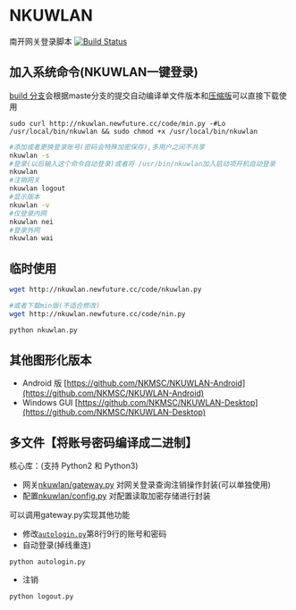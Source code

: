# NKUWLAN
南开网关登录脚本 [![Build Status](https://travis-ci.org/NewFuture/NKUWLAN.svg?branch=master)](https://travis-ci.org/NewFuture/NKUWLAN)

## 加入系统命令(NKUWLAN一键登录)
[build 分支](https://github.com/NewFuture/NKUWLAN/tree/build)会根据maste分支的提交自动编译单文件版本和[压缩版](https://github.com/NewFuture/NKUWLAN/blob/build/min.py)可以直接下载使用
```
sudo curl http://nkuwlan.newfuture.cc/code/min.py -#Lo /usr/local/bin/nkuwlan && sudo chmod +x /usr/local/bin/nkuwlan
```

```bash
#添加或者更换登录账号(密码会特殊加密保存),多用户之间不共享
nkuwlan -s
#登录(以后输入这个命令自动登录)或者将 /usr/bin/nkuwlan加入启动项开机自动登录
nkuwlan
#注销网关
nkuwlan logout
#显示版本
nkuwlan -v
#仅登录内网
nkuwlan nei
#登录外网
nkuwlan wai
```
## 临时使用

```bash
wget http://nkuwlan.newfuture.cc/code/nkuwlan.py

#或者下载min版(不适合修改)
wget http://nkuwlan.newfuture.cc/code/nin.py

python nkuwlan.py
```


## 其他图形化版本
* Android 版 [https://github.com/NKMSC/NKUWLAN-Android](https://github.com/NKMSC/NKUWLAN-Android)
* Windows GUI [https://github.com/NKMSC/NKUWLAN-Desktop](https://github.com/NKMSC/NKUWLAN-Desktop)


## 多文件【将账号密码编译成二进制】

核心库：(支持 Python2 和 Python3)
* 网关[nkuwlan/gateway.py](https://github.com/NewFuture/NKUWLAN/blob/master/nkuwlan/gateway.py) 对网关登录查询注销操作封装(可以单独使用)
* 配置[nkuwlan/config.py](https://github.com/NewFuture/NKUWLAN/blob/master/nkuwlan/config.py) 对配置读取加密存储进行封装

可以调用gateway.py实现其他功能
* 修改[`autologin.py`](https://github.com/NewFuture/NKUWLAN/blob/master/autologin.py#L8)第8行9行的账号和密码
* 自动登录(掉线重连)

```
python autologin.py
```
* 注销
```
python logout.py
```
